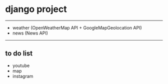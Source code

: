 # django project
---
* weather (OpenWeatherMap API + GoogleMapGeolocation API)
* news (News API)

--- 
## to do list
+ youtube 
+ map
+ instagram


